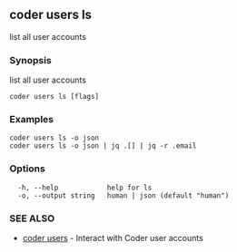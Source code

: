## coder users ls

list all user accounts

### Synopsis

list all user accounts

```
coder users ls [flags]
```

### Examples

```
coder users ls -o json
coder users ls -o json | jq .[] | jq -r .email
```

### Options

```
  -h, --help            help for ls
  -o, --output string   human | json (default "human")
```

### SEE ALSO

* [coder users](coder_users.md)	 - Interact with Coder user accounts
